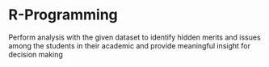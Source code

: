 # R-Programming
Perform analysis with the given dataset to identify hidden merits and issues among the students in their academic and provide meaningful insight for decision making
